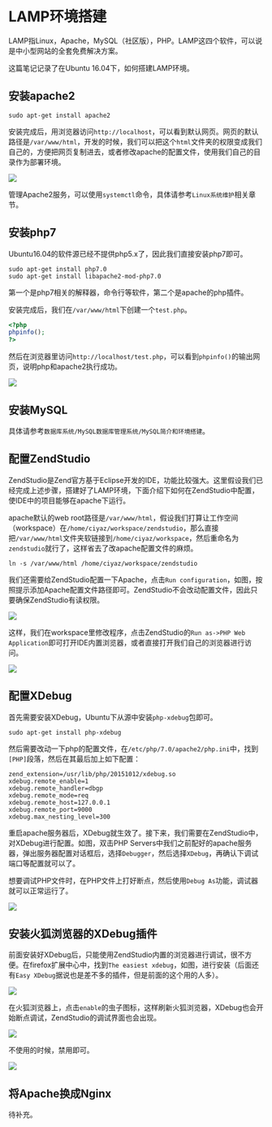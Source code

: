 # LAMP环境搭建

LAMP指Linux，Apache，MySQL（社区版），PHP。LAMP这四个软件，可以说是中小型网站的全套免费解决方案。

这篇笔记记录了在Ubuntu 16.04下，如何搭建LAMP环境。

## 安装apache2

```
sudo apt-get install apache2
```

安装完成后，用浏览器访问`http://localhost`，可以看到默认网页。网页的默认路径是`/var/www/html`，开发的时候，我们可以把这个`html`文件夹的权限变成我们自己的，方便把网页复制进去，或者修改apache的配置文件，使用我们自己的目录作为部署环境。

![](res/1.png)

管理Apache2服务，可以使用`systemctl`命令，具体请参考`Linux系统维护`相关章节。

## 安装php7

Ubuntu16.04的软件源已经不提供php5.x了，因此我们直接安装php7即可。

```
sudo apt-get install php7.0
sudo apt-get install libapache2-mod-php7.0
```

第一个是php7相关的解释器，命令行等软件，第二个是apache的php插件。

安装完成后，我们在`/var/www/html`下创建一个`test.php`。

```php
<?php
phpinfo();
?>
```

然后在浏览器里访问`http://localhost/test.php`，可以看到`phpinfo()`的输出网页，说明php和apache2执行成功。

![](res/2.png)

## 安装MySQL

具体请参考`数据库系统/MySQL数据库管理系统/MySQL简介和环境搭建`。

## 配置ZendStudio

ZendStudio是Zend官方基于Eclipse开发的IDE，功能比较强大。这里假设我们已经完成上述步骤，搭建好了LAMP环境，下面介绍下如何在ZendStudio中配置，使IDE中的项目能够在apache下运行。

apache默认的web root路径是`/var/www/html`，假设我们打算让工作空间（workspace）在`/home/ciyaz/workspace/zendstudio`，那么直接把`/var/www/html`文件夹软链接到`/home/ciyaz/workspace`，然后重命名为`zendstudio`就行了，这样省去了改apache配置文件的麻烦。

```
ln -s /var/www/html /home/ciyaz/workspace/zendstudio
```

我们还需要给ZendStudio配置一下Apache，点击`Run configuration`，如图，按照提示添加Apache配置文件路径即可。ZendStudio不会改动配置文件，因此只要确保ZendStudio有读权限。

![](res/3.png)

这样，我们在workspace里修改程序，点击ZendStudio的`Run as->PHP Web Application`即可打开IDE内置浏览器，或者直接打开我们自己的浏览器进行访问。

![](res/4.png)

## 配置XDebug

首先需要安装XDebug，Ubuntu下从源中安装`php-xdebug`包即可。

```
sudo apt-get install php-xdebug
```

然后需要改动一下php的配置文件，在`/etc/php/7.0/apache2/php.ini`中，找到`[PHP]`段落，然后在其最后加上如下配置：

```
zend_extension=/usr/lib/php/20151012/xdebug.so
xdebug.remote_enable=1
xdebug.remote_handler=dbgp
xdebug.remote_mode=req
xdebug.remote_host=127.0.0.1
xdebug.remote_port=9000
xdebug.max_nesting_level=300
```

重启apache服务器后，XDebug就生效了。接下来，我们需要在ZendStudio中，对XDebug进行配置。如图，双击PHP Servers中我们之前配好的apache服务器，弹出服务器配置对话框后，选择`Debugger`，然后选择`XDebug`，再确认下调试端口等配置就可以了。

想要调试PHP文件时，在PHP文件上打好断点，然后使用`Debug As`功能，调试器就可以正常运行了。

![](res/6.png)

## 安装火狐浏览器的XDebug插件

前面安装好XDebug后，只能使用ZendStudio内置的浏览器进行调试，很不方便。在firefox扩展中心中，找到`The easiest xdebug`，如图，进行安装（后面还有`Easy XDebug`据说也是差不多的插件，但是前面的这个用的人多）。

![](res/7.png)

在火狐浏览器上，点击`enable`的虫子图标，这样刷新火狐浏览器，XDebug也会开始断点调试，ZendStudio的调试界面也会出现。

![](res/8.png)

不使用的时候，禁用即可。

![](res/9.png)

## 将Apache换成Nginx

待补充。
